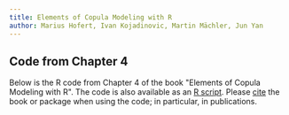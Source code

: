 ```yaml
---
title: Elements of Copula Modeling with R
author: Marius Hofert, Ivan Kojadinovic, Martin Mächler, Jun Yan
---
```


## Code from Chapter 4

Below is the R code from Chapter 4 of the book "Elements of Copula
Modeling with R". The code is also available as an [R
script](R/04_fitting.R).  Please [cite](cite.html) the book
or package when using the code; in particular, in publications.

```{include=R/04_fitting.R}
```
